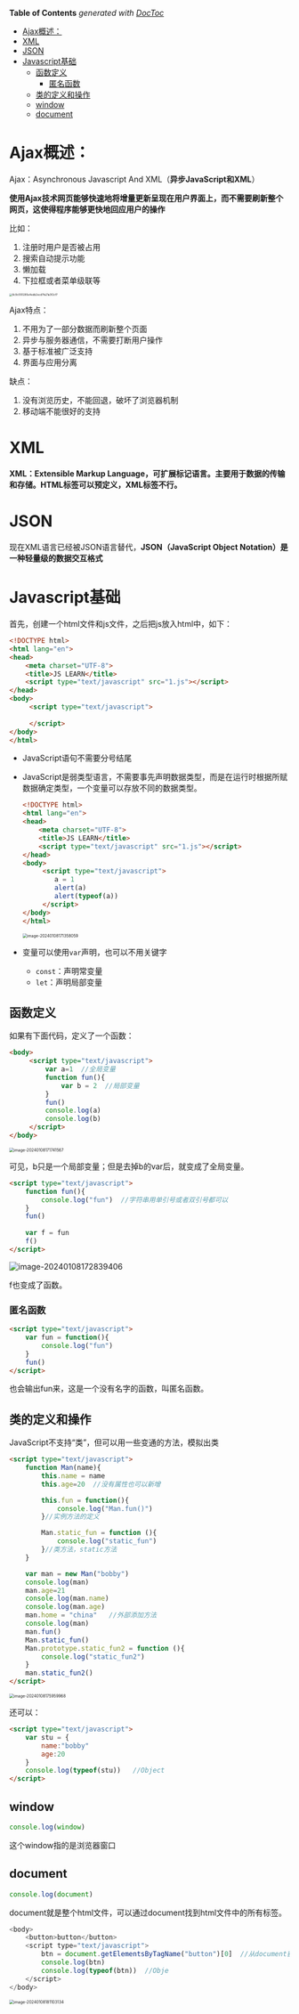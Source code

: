 <!-- START doctoc generated TOC please keep comment here to allow auto update -->
<!-- DON'T EDIT THIS SECTION, INSTEAD RE-RUN doctoc TO UPDATE -->
**Table of Contents**  *generated with [DocToc](https://github.com/thlorenz/doctoc)*

- [Ajax概述：](#ajax%E6%A6%82%E8%BF%B0)
- [XML](#xml)
- [JSON](#json)
- [Javascript基础](#javascript%E5%9F%BA%E7%A1%80)
  - [函数定义](#%E5%87%BD%E6%95%B0%E5%AE%9A%E4%B9%89)
    - [匿名函数](#%E5%8C%BF%E5%90%8D%E5%87%BD%E6%95%B0)
  - [类的定义和操作](#%E7%B1%BB%E7%9A%84%E5%AE%9A%E4%B9%89%E5%92%8C%E6%93%8D%E4%BD%9C)
  - [window](#window)
  - [document](#document)

<!-- END doctoc generated TOC please keep comment here to allow auto update -->

# Ajax概述：

Ajax：Asynchronous Javascript And XML（**异步JavaScript和XML**）

**使用Ajax技术网页能够快速地将增量更新呈现在用户界面上，而不需要刷新整个网页，这使得程序能够更快地回应用户的操作**

比如：

1. 注册时用户是否被占用
2. 搜索自动提示功能
3. 懒加载
4. 下拉框或者菜单级联等

<img src="https://cdn.jsdelivr.net/gh/firmiyao/Picture@main/img/202401081647825.jpg" alt="8c9c000285e4edb2ecd7fa21a3f2cf7" style="zoom: 33%;" />

Ajax特点：

1. 不用为了一部分数据而刷新整个页面
2. 异步与服务器通信，不需要打断用户操作
3. 基于标准被广泛支持
4. 界面与应用分离

缺点：

1. 没有浏览历史，不能回退，破坏了浏览器机制
2. 移动端不能很好的支持



# XML

**XML：Extensible Markup Language，可扩展标记语言。主要用于数据的传输和存储。HTML标签可以预定义，XML标签不行。**

# JSON

现在XML语言已经被JSON语言替代，**JSON（JavaScript Object Notation）是一种轻量级的数据交互格式**



# Javascript基础

首先，创建一个html文件和js文件，之后把js放入html中，如下：

```html
<!DOCTYPE html>
<html lang="en">
<head>
    <meta charset="UTF-8">
    <title>JS LEARN</title>
    <script type="text/javascript" src="1.js"></script>
</head>
<body>
     <script type="text/javascript">
         
     </script>
</body>
</html>
```



+ JavaScript语句不需要分号结尾

+ JavaScript是弱类型语言，不需要事先声明数据类型，而是在运行时根据所赋数据确定类型，一个变量可以存放不同的数据类型。

   ```html
   <!DOCTYPE html>
   <html lang="en">
   <head>
       <meta charset="UTF-8">
       <title>JS LEARN</title>
       <script type="text/javascript" src="1.js"></script>
   </head>
   <body>
        <script type="text/javascript">
           a = 1
           alert(a)
           alert(typeof(a))
        </script>
   </body>
   </html>
   ```

   <img src="https://cdn.jsdelivr.net/gh/firmiyao/Picture@main/img/202401081713081.png" alt="image-20240108171358059" style="zoom:50%;" />

+ 变量可以使用`var`声明，也可以不用关键字

   + `const`：声明常变量
   + `let`：声明局部变量



## 函数定义

如果有下面代码，定义了一个函数：

```html
<body>
     <script type="text/javascript">
         var a=1  //全局变量
         function fun(){
             var b = 2  //局部变量
         }
         fun()
         console.log(a)
         console.log(b)
     </script>
</body>
```

<img src="https://cdn.jsdelivr.net/gh/firmiyao/Picture@main/img/202401081717586.png" alt="image-20240108171741567" style="zoom:50%;" />

可见，b只是一个局部变量；但是去掉b的var后，就变成了全局变量。



```html
<script type="text/javascript">
	function fun(){
        console.log("fun")  //字符串用单引号或者双引号都可以
    }
    fun()
    
    var f = fun
    f()
</script>
```

![image-20240108172839406](https://cdn.jsdelivr.net/gh/firmiyao/Picture@main/img/202401081728425.png)

f也变成了函数。



### 匿名函数

```html
<script type="text/javascript">
	var fun = function(){
        console.log("fun")
    }
    fun()
</script>
```

也会输出fun来，这是一个没有名字的函数，叫匿名函数。



## 类的定义和操作

JavaScript不支持“类”，但可以用一些变通的方法，模拟出类

```html
<script type="text/javascript">
    function Man(name){
        this.name = name
        this.age=20  //没有属性也可以新增

        this.fun = function(){
            console.log("Man.fun()")
        }//实例方法的定义

        Man.static_fun = function (){
            console.log("static_fun")
        }//类方法，static方法
    }

    var man = new Man("bobby")
    console.log(man)
    man.age=21
    console.log(man.name)
    console.log(man.age)
    man.home = "china"   //外部添加方法
    console.log(man)
    man.fun()
    Man.static_fun()
    Man.prototype.static_fun2 = function (){
        console.log("static_fun2")
    }
    man.static_fun2()
</script>
```

<img src="https://cdn.jsdelivr.net/gh/firmiyao/Picture@main/img/202401081800000.png" alt="image-20240108175959968" style="zoom:50%;" />

还可以：

```html
<script type="text/javascript">
	var stu = {
        name:"bobby"
        age:20
    }
    console.log(typeof(stu))   //Object
</script>
```



## window

```js
console.log(window)
```

这个window指的是浏览器窗口

## document

```js
console.log(document)
```

document就是整个html文件，可以通过document找到html文件中的所有标签。



```js
<body>
    <button>button</button>
    <script type="text/javascript">
        btn = document.getElementsByTagName("button")[0]  //从document获得tag
        console.log(btn)
        console.log(typeof(btn))  //Obje
    </script>
</body>
```

<img src="https://cdn.jsdelivr.net/gh/firmiyao/Picture@main/img/202401081811167.png" alt="image-20240108181103134" style="zoom:50%;" />